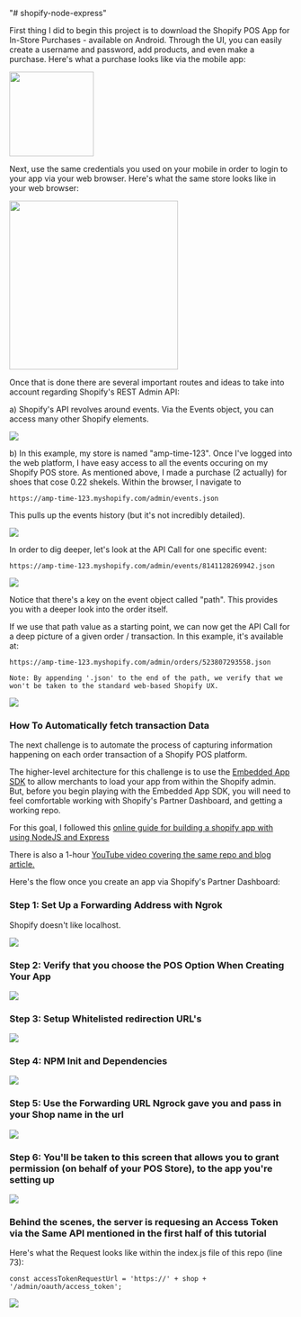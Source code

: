 "# shopify-node-express" 

First thing I did to begin this project is to download the Shopify POS App for In-Store Purchases - available on Android. Through the UI, you can easily create a username and password, add products, and even make a purchase. Here's what a purchase looks like via the mobile app:

<img src="purchase-via-mobile.png" height="150px">


Next, use the same credentials you used on your mobile in order to login to your app via your web browser. Here's what the same store looks like in your web browser:

<img src="shopify-preliminary-create-store.JPG" height="300px">


Once that is done there are several important routes and ideas to take into account regarding Shopify's REST Admin API:

a) Shopify's API revolves around events. Via the Events object, you can access many other Shopify elements.

<img src="Events.png">

b) In this example, my store is named "amp-time-123". Once I've logged into the web platform, I have easy access to all the events occuring on my Shopify POS store. As mentioned above, I made a purchase (2 actually) for shoes that cose 0.22 shekels. Within the browser, I navigate to 

```
https://amp-time-123.myshopify.com/admin/events.json
```

This pulls up the events history (but it's not incredibly detailed).

<img src="shopify-10-orders-1-and-2-in-json.JPG">

In order to dig deeper, let's look at the API Call for one specific event: 

```
https://amp-time-123.myshopify.com/admin/events/8141128269942.json
```

<img src="shopify-10a-finding-order-id-via-event-objects.JPG">

Notice that there's a key on the event object called "path". This provides you with a deeper look into the order itself.

If we use that path value as a starting point, we can now get the API Call for a deep picture of a given order / transaction. In this example, it's available at:

```
https://amp-time-123.myshopify.com/admin/orders/523807293558.json

Note: By appending '.json' to the end of the path, we verify that we won't be taken to the standard web-based Shopify UX.

```


<img src="shopify-11-transaction-data-via-orders-id-in-url.png">



<h3>How To Automatically fetch transaction Data</h3>

The next challenge is to automate the process of capturing information happening on each order transaction of a Shopify POS platform.

The higher-level architecture for this challenge is to use the <a href="https://help.shopify.com/api/sdks/shopify-apps/embedded-app-sdk">Embedded App SDK</a> to allow merchants to load your app from within the Shopify admin. But, before you begin playing with the Embedded App SDK, you will need to feel comfortable working with Shopify's Partner Dashboard, and getting a working repo.

For this goal, I followed this <a href="https://help.shopify.com/api/tutorials/building-node-app">online guide for building a shopify app with using NodeJS and Express</a>

There is also a 1-hour <a href="https://www.youtube.com/watch?v=D3iO4mZHgLk&feature=youtu.be">YouTube video covering the same repo and blog article.</a>

Here's the flow once you create an app via Shopify's Partner Dashboard:

<h3>Step 1: Set Up a Forwarding Address with Ngrok</h3>

Shopify doesn't like localhost.

<img src="shopify-1-forwarding-address.JPG">


<h3>Step 2: Verify that you choose the POS Option When Creating Your App</h3>

<img src="shopify-2-pos-option.JPG">


<h3>Step 3: Setup Whitelisted redirection URL's</h3>

<img src="shopify-3-callback-urls.JPG">

<h3>Step 4: NPM Init and Dependencies</h3>

<img src="shopify-4-npm-init-and-dependencies.JPG">

<h3>Step 5: Use the Forwarding URL Ngrock gave you and pass in your Shop name in the url</h3>

<img src="shopify-5-shop-name-in-url-parameter.JPG">


<h3>Step 6: You'll be taken to this screen that allows you to grant permission (on behalf of your POS Store), to the app you're setting up</h3>

<img src="shopify-6-pos-must-grant-permission-to-app.JPG">


<h3>Behind the scenes, the server is requesing an Access Token via the Same API mentioned in the first half of this tutorial</h3>

Here's what the Request looks like within the index.js file of this repo (line 73):

```
const accessTokenRequestUrl = 'https://' + shop + '/admin/oauth/access_token';
```

<img src="shopify-8-access-token-available-via-callback.JPG">

